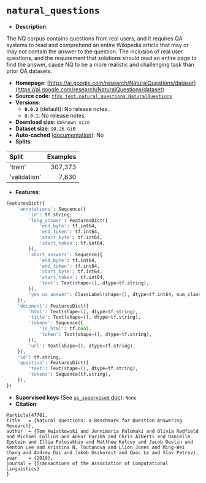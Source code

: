 <div itemscope itemtype="http://schema.org/Dataset">
  <div itemscope itemprop="includedInDataCatalog" itemtype="http://schema.org/DataCatalog">
    <meta itemprop="name" content="TensorFlow Datasets" />
  </div>

  <meta itemprop="name" content="natural_questions" />
  <meta itemprop="description" content="&#10;The NQ corpus contains questions from real users, and it requires QA systems to&#10;read and comprehend an entire Wikipedia article that may or may not contain the&#10;answer to the question. The inclusion of real user questions, and the&#10;requirement that solutions should read an entire page to find the answer, cause&#10;NQ to be a more realistic and challenging task than prior QA datasets.&#10;&#10;&#10;To use this dataset:&#10;&#10;```python&#10;import tensorflow_datasets as tfds&#10;&#10;ds = tfds.load(&#x27;natural_questions&#x27;, split=&#x27;train&#x27;)&#10;for ex in ds.take(4):&#10;  print(ex)&#10;```&#10;&#10;See [the guide](https://www.tensorflow.org/datasets/overview) for more&#10;informations on [tensorflow_datasets](https://www.tensorflow.org/datasets).&#10;&#10;" />
  <meta itemprop="url" content="https://www.tensorflow.org/datasets/catalog/natural_questions" />
  <meta itemprop="sameAs" content="https://ai.google.com/research/NaturalQuestions/dataset" />
  <meta itemprop="citation" content="&#10;@article{47761,&#10;title = {Natural Questions: a Benchmark for Question Answering Research},&#10;author  = {Tom Kwiatkowski and Jennimaria Palomaki and Olivia Redfield and Michael Collins and Ankur Parikh and Chris Alberti and Danielle Epstein and Illia Polosukhin and Matthew Kelcey and Jacob Devlin and Kenton Lee and Kristina N. Toutanova and Llion Jones and Ming-Wei Chang and Andrew Dai and Jakob Uszkoreit and Quoc Le and Slav Petrov},&#10;year   = {2019},&#10;journal   = {Transactions of the Association of Computational Linguistics}&#10;}&#10;" />
</div>

# `natural_questions`

*   **Description**:

The NQ corpus contains questions from real users, and it requires QA systems to
read and comprehend an entire Wikipedia article that may or may not contain the
answer to the question. The inclusion of real user questions, and the
requirement that solutions should read an entire page to find the answer, cause
NQ to be a more realistic and challenging task than prior QA datasets.

*   **Homepage**:
    [https://ai.google.com/research/NaturalQuestions/dataset](https://ai.google.com/research/NaturalQuestions/dataset)
*   **Source code**:
    [`tfds.text.natural_questions.NaturalQuestions`](https://github.com/tensorflow/datasets/tree/master/tensorflow_datasets/text/natural_questions.py)
*   **Versions**:
    *   **`0.0.2`** (default): No release notes.
    *   `0.0.1`: No release notes.
*   **Download size**: `Unknown size`
*   **Dataset size**: `90.26 GiB`
*   **Auto-cached**
    ([documentation](https://www.tensorflow.org/datasets/performances#auto-caching)):
    No
*   **Splits**:

Split        | Examples
:----------- | -------:
'train'      | 307,373
'validation' | 7,830

*   **Features**:

```python
FeaturesDict({
    'annotations': Sequence({
        'id': tf.string,
        'long_answer': FeaturesDict({
            'end_byte': tf.int64,
            'end_token': tf.int64,
            'start_byte': tf.int64,
            'start_token': tf.int64,
        }),
        'short_answers': Sequence({
            'end_byte': tf.int64,
            'end_token': tf.int64,
            'start_byte': tf.int64,
            'start_token': tf.int64,
            'text': Text(shape=(), dtype=tf.string),
        }),
        'yes_no_answer': ClassLabel(shape=(), dtype=tf.int64, num_classes=2),
    }),
    'document': FeaturesDict({
        'html': Text(shape=(), dtype=tf.string),
        'title': Text(shape=(), dtype=tf.string),
        'tokens': Sequence({
            'is_html': tf.bool,
            'token': Text(shape=(), dtype=tf.string),
        }),
        'url': Text(shape=(), dtype=tf.string),
    }),
    'id': tf.string,
    'question': FeaturesDict({
        'text': Text(shape=(), dtype=tf.string),
        'tokens': Sequence(tf.string),
    }),
})
```

*   **Supervised keys** (See
    [`as_supervised` doc](https://www.tensorflow.org/datasets/api_docs/python/tfds/load#args)):
    `None`
*   **Citation**:

```
@article{47761,
title   = {Natural Questions: a Benchmark for Question Answering Research},
author  = {Tom Kwiatkowski and Jennimaria Palomaki and Olivia Redfield and Michael Collins and Ankur Parikh and Chris Alberti and Danielle Epstein and Illia Polosukhin and Matthew Kelcey and Jacob Devlin and Kenton Lee and Kristina N. Toutanova and Llion Jones and Ming-Wei Chang and Andrew Dai and Jakob Uszkoreit and Quoc Le and Slav Petrov},
year    = {2019},
journal = {Transactions of the Association of Computational Linguistics}
}
```
